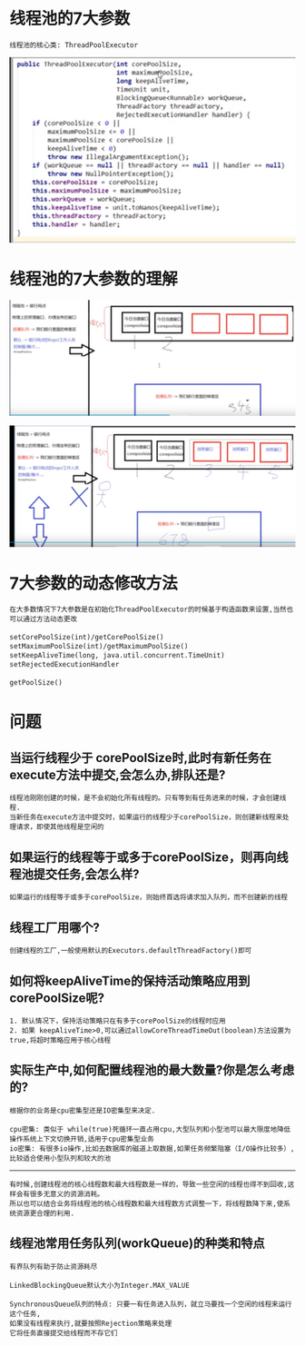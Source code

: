 # 线程池的7大参数

    线程池的核心类: ThreadPoolExecutor

![](../pics/线程池的7大参数.png)

# 线程池的7大参数的理解

![](../pics/银行办理业务和线程池的对应关系.png)

![](../pics/银行办理业务和线程池的对应关系02.png)

# 7大参数的动态修改方法

    在大多数情况下7大参数是在初始化ThreadPoolExecutor的时候基于构造函数来设置,当然也可以通过方法动态更改

    setCorePoolSize(int)/getCorePoolSize()
    setMaximumPoolSize(int)/getMaximumPoolSize()
    setKeepAliveTime(long, java.util.concurrent.TimeUnit)
    setRejectedExecutionHandler
    
    getPoolSize()

# 问题

## 当运行线程少于 corePoolSize时,此时有新任务在execute方法中提交,会怎么办,排队还是?

    线程池刚刚创建的时候，是不会初始化所有线程的。只有等到有任务进来的时候，才会创建线程.
    当新任务在execute方法中提交时，如果运行的线程少于corePoolSize，则创建新线程来处理请求，即使其他线程是空闲的

## 如果运行的线程等于或多于corePoolSize，则再向线程池提交任务,会怎么样?
    
    如果运行的线程等于或多于corePoolSize，则始终首选将请求加入队列，而不创建新的线程 

## 线程工厂用哪个?

    创建线程的工厂,一般使用默认的Executors.defaultThreadFactory()即可

## 如何将keepAliveTime的保持活动策略应用到corePoolSize呢?

    1. 默认情况下，保持活动策略只在有多于corePoolSize的线程时应用
    2. 如果 keepAliveTime>0,可以通过allowCoreThreadTimeOut(boolean)方法设置为true,将超时策略应用于核心线程

## 实际生产中,如何配置线程池的最大数量?你是怎么考虑的?

    根据你的业务是cpu密集型还是IO密集型来决定.

    cpu密集: 类似于 while(true)死循环一直占用cpu,大型队列和小型池可以最大限度地降低操作系统上下文切换开销,适用于cpu密集型业务
    io密集: 有很多io操作,比如去数据库的磁道上取数据,如果任务频繁阻塞（I/O操作比较多）,比较适合使用小型队列和较大的池

---

    有时候,创建线程池的核心线程数和最大线程数是一样的，导致一些空闲的线程也得不到回收,这样会有很多无意义的资源消耗。
    所以也可以结合业务将线程池的核心线程数和最大线程数方式调整一下，将线程数降下来,使系统资源更合理的利用.

## 线程池常用任务队列(workQueue)的种类和特点
    
    有界队列有助于防止资源耗尽

    LinkedBlockingQueue默认大小为Integer.MAX_VALUE

    SynchronousQueue队列的特点: 只要一有任务进入队列，就立马要找一个空闲的线程来运行这个任务,
    如果没有线程来执行,就要按照Rejection策略来处理
    它将任务直接提交给线程而不存它们
